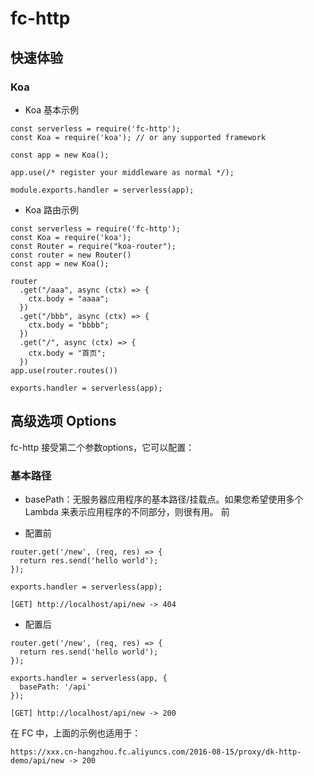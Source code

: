 # fc-http

## 快速体验
### Koa
- Koa 基本示例
```
const serverless = require('fc-http');
const Koa = require('koa'); // or any supported framework

const app = new Koa();

app.use(/* register your middleware as normal */);

module.exports.handler = serverless(app);

```
- Koa 路由示例
```
const serverless = require('fc-http');
const Koa = require('koa');
const Router = require("koa-router");
const router = new Router()
const app = new Koa();

router
  .get("/aaa", async (ctx) => {
    ctx.body = "aaaa";
  })
  .get("/bbb", async (ctx) => {
    ctx.body = "bbbb";
  })
  .get("/", async (ctx) => {
    ctx.body = "首页";
  })
app.use(router.routes())

exports.handler = serverless(app);

```

## 高级选项 Options

fc-http 接受第二个参数options，它可以配置：

### 基本路径
- basePath：无服务器应用程序的基本路径/挂载点。如果您希望使用多个 Lambda 来表示应用程序的不同部分，则很有用。
前

- 配置前
```
router.get('/new', (req, res) => {
  return res.send('hello world');
});

exports.handler = serverless(app);
```
```
[GET] http://localhost/api/new -> 404
```

- 配置后

```
router.get('/new', (req, res) => {
  return res.send('hello world');
});

exports.handler = serverless(app, {
  basePath: '/api'
});
```
```
[GET] http://localhost/api/new -> 200
```
在 FC 中，上面的示例也适用于：
```
https://xxx.cn-hangzhou.fc.aliyuncs.com/2016-08-15/proxy/dk-http-demo/api/new -> 200
```